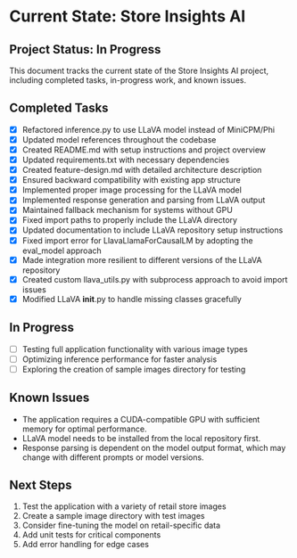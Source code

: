 # Current State: Store Insights AI

## Project Status: In Progress

This document tracks the current state of the Store Insights AI project, including completed tasks, in-progress work, and known issues.

## Completed Tasks

- [x] Refactored inference.py to use LLaVA model instead of MiniCPM/Phi
- [x] Updated model references throughout the codebase
- [x] Created README.md with setup instructions and project overview
- [x] Updated requirements.txt with necessary dependencies
- [x] Created feature-design.md with detailed architecture description
- [x] Ensured backward compatibility with existing app structure
- [x] Implemented proper image processing for the LLaVA model
- [x] Implemented response generation and parsing from LLaVA output
- [x] Maintained fallback mechanism for systems without GPU
- [x] Fixed import paths to properly include the LLaVA directory
- [x] Updated documentation to include LLaVA repository setup instructions
- [x] Fixed import error for LlavaLlamaForCausalLM by adopting the eval_model approach
- [x] Made integration more resilient to different versions of the LLaVA repository
- [x] Created custom llava_utils.py with subprocess approach to avoid import issues
- [x] Modified LLaVA __init__.py to handle missing classes gracefully

## In Progress

- [ ] Testing full application functionality with various image types
- [ ] Optimizing inference performance for faster analysis
- [ ] Exploring the creation of sample images directory for testing

## Known Issues

- The application requires a CUDA-compatible GPU with sufficient memory for optimal performance.
- LLaVA model needs to be installed from the local repository first.
- Response parsing is dependent on the model output format, which may change with different prompts or model versions.

## Next Steps

1. Test the application with a variety of retail store images
2. Create a sample image directory with test images
3. Consider fine-tuning the model on retail-specific data
4. Add unit tests for critical components
5. Add error handling for edge cases 